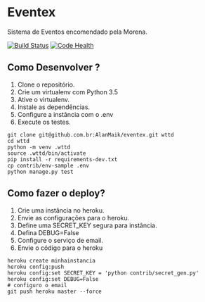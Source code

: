 # Eventex

Sistema de Eventos encomendado pela Morena.

[![Build Status](https://travis-ci.org/AlanMaik/eventex-alanmaik.svg?branch=master)](https://travis-ci.org/AlanMaik/eventex-alanmaik)
[![Code Health](https://landscape.io/github/AlanMaik/eventex-alanmaik/master/landscape.svg?style=flat)](https://landscape.io/github/AlanMaik/eventex-alanmaik/master)


## Como Desenvolver ?

1. Clone o repositório.
2. Crie um virtualenv com Python 3.5
3. Ative o virtualenv.
4. Instale as dependências.
5. Configure a instância com o .env
6. Execute os testes.

```console
git clone git@github.com.br:AlanMaik/eventex.git wttd
cd wttd
python -m venv .wttd
source .wttd/bin/activate
pip install -r requirements-dev.txt
cp contrib/env-sample .env
python manage.py test
```

## Como fazer o deploy?

1. Crie uma instância no heroku.
2. Envie as configurações para o heroku.
3. Define uma SECRET_KEY segura para instância.
4. Defina DEBUG=False
5. Configure o serviço de email.
6. Envie o código para o heroku

```console
heroku create minhainstancia
heroku config:push
heroku config:set SECRET_KEY = 'python contrib/secret_gen.py'
heroku config:set DEBUG=False
# configuro o email
git push heroku master --force
```